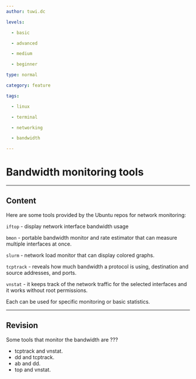 ```yaml
---
author: tuwi.dc

levels:

  - basic

  - advanced

  - medium

  - beginner

type: normal

category: feature

tags:

  - linux

  - terminal

  - networking

  - bandwidth

---
```


# Bandwidth monitoring tools 

---
## Content

Here are some tools provided by the Ubuntu repos for network monitoring:

`iftop` - display network interface bandwidth usage

`bmon` - portable bandwidth monitor and rate estimator that can measure multiple interfaces at once.

`slurm` - network load monitor that  can display colored graphs.

`tcptrack` - reveals how much bandwidth a protocol is using, destination and source addresses, and ports.

`vnstat` - it keeps track of the network traffic for the selected interfaces and it works without root permissions.

Each can be used for specific monitoring or basic statistics.

---
## Revision

Some tools that monitor the bandwidth are  ???

* tcptrack and vnstat.
* dd and tcptrack.
* ab and dd.
* top and vnstat.

